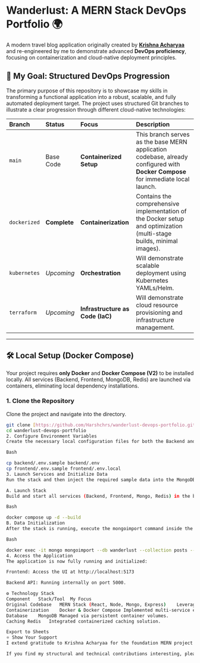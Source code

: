 # Wanderlust: A MERN Stack DevOps Portfolio 🌍

A modern travel blog application originally created by **[Krishna Acharyaa](https://github.com/krishnaacharyaa/wanderlust)** and re-engineered by me to demonstrate advanced **DevOps proficiency**, focusing on containerization and cloud-native deployment principles.

## 🚀 My Goal: Structured DevOps Progression

The primary purpose of this repository is to showcase my skills in transforming a functional application into a robust, scalable, and fully automated deployment target. The project uses structured Git branches to illustrate a clear progression through different cloud-native technologies:

| Branch | Status | Focus | Description |
| :--- | :--- | :--- | :--- |
| `main` | Base Code | **Containerized Setup** | This branch serves as the base MERN application codebase, already configured with **Docker Compose** for immediate local launch. |
| `dockerized` | **Complete** | **Containerization** | Contains the comprehensive implementation of the Docker setup and optimization (multi-stage builds, minimal images). |
| `kubernetes` | *Upcoming* | **Orchestration** | Will demonstrate scalable deployment using Kubernetes YAMLs/Helm. |
| `terraform` | *Upcoming* | **Infrastructure as Code (IaC)** | Will demonstrate cloud resource provisioning and infrastructure management. |

---

## 🛠️ Local Setup (Docker Compose)

Your project requires **only Docker** and **Docker Compose (V2)** to be installed locally. All services (Backend, Frontend, MongoDB, Redis) are launched via containers, eliminating local dependency installations.

### 1. Clone the Repository

Clone the project and navigate into the directory.

```bash
git clone [https://github.com/Harshchrs/wanderlust-devops-portfolio.git](https://github.com/Harshchrs/wanderlust-devops-portfolio.git)
cd wanderlust-devops-portfolio
2. Configure Environment Variables
Create the necessary local configuration files for both the Backend and Frontend services from the provided samples.

Bash

cp backend/.env.sample backend/.env
cp frontend/.env.sample frontend/.env.local
3. Launch Services and Initialize Data
Run the stack and then inject the required sample data into the MongoDB container.

A. Launch Stack
Build and start all services (Backend, Frontend, Mongo, Redis) in the background.

Bash

docker compose up -d --build
B. Data Initialization
After the stack is running, execute the mongoimport command inside the running container to populate the database.

Bash

docker exec -it mongo mongoimport --db wanderlust --collection posts --file /data/sample_posts.json --jsonArray
4. Access the Application
The application is now fully running and initialized:

Frontend: Access the UI at http://localhost:5173

Backend API: Running internally on port 5000.

⚙️ Technology Stack
Component	Stack/Tool	My Focus
Original Codebase	MERN Stack (React, Node, Mongo, Express)	Leveraged for DevOps practice.
Containerization	Docker & Docker Compose	Implemented multi-service environment definition.
Database	MongoDB	Managed via persistent container volumes.
Caching	Redis	Integrated containerized caching solution.

Export to Sheets
⭐️ Show Your Support
I extend gratitude to Krishna Acharyaa for the foundation MERN project.

If you find my structural and technical contributions interesting, please consider starring the repository! Your support encourages me to keep building out the Kubernetes and Terraform stages.
